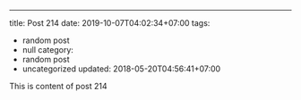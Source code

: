 ---
title: Post 214
date: 2019-10-07T04:02:34+07:00
tags:
  - random post
  - null
category:
  - random post
  - uncategorized
updated: 2018-05-20T04:56:41+07:00

This is content of post 214